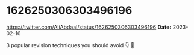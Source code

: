 # 1626250306303496196
https://twitter.com/AliAbdaal/status/1626250306303496196
**Date:** 2023-02-16

3 popular revision techniques you should avoid 👇 🧵
